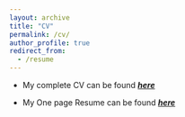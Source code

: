 ```yaml
---
layout: archive
title: "CV"
permalink: /cv/
author_profile: true
redirect_from:
  - /resume
---
```


* My complete CV can be found [_**here**_](https://drive.google.com/file/d/1TJaHy-z14TDKLO8NDb7Rs_paYNFnfCrC/view?usp=sharing)

* My One page Resume can be found [_**here**_](https://drive.google.com/file/d/160eyLocV37CNqZ5-5eqn6WHDNkdgPi7u/view?usp=sharing)
